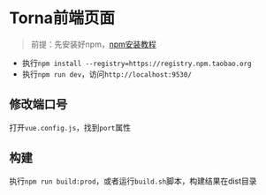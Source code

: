 # Torna前端页面

> 前提：先安装好npm，[npm安装教程](https://blog.csdn.net/zhangwenwu2/article/details/52778521)

- 执行`npm install --registry=https://registry.npm.taobao.org`
- 执行`npm run dev`，访问`http://localhost:9530/`


## 修改端口号

打开`vue.config.js`，找到`port`属性


## 构建

执行`npm run build:prod`，或者运行`build.sh`脚本，构建结果在dist目录